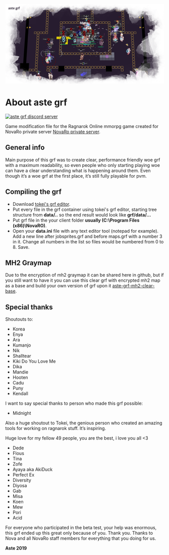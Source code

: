 <p align="center">
  <img width="800px" src="assets/header.png">
</p>

# About aste grf

[![aste grf discord server](https://discordapp.com/api/guilds/610091815236010015/widget.png?style=shield)](https://discord.gg/r4Vp47G)

Game modification file for the Ragnarok Online mmorpg game created for NovaRo private server [NovaRo private server](https://www.novaragnarok.com/).

## General info

Main purpose of this grf was to create clear, performance friendly woe grf with a maximum readability, so even people who only starting playing woe can have a clear understanding what is happening around them.
Even though it’s a woe grf at the first place, it’s still fully playable for pvm.

## Compiling the grf

- Download [tokei's grf editor](https://rathena.org/board/topic/77080-grf-grf-editor/).
- Put every file in the grf container using tokei's grf editor, starting tree structure from **data/..** so the end result would look like **grf/data/...**
- Put grf file in the your client folder **usually (C:\Program Files (x86)\NovaRO)**.
- Open your **data.ini** file with any text editor tool (notepad for example). Add a new line after jobsprites.grf and before maps.grf with a number 3 in it. Change all numbers in the list so files would be numbered from 0 to 8. Save.

## MH2 Graymap

Due to the encryption of mh2 graymap it can be shared here in github, but if you still want to have it you can use this clear grf with encrypted mh2 map as a base and build your own version of grf upon it [aste-grf-mh2-clear-base](https://github.com/asteanya/grf/releases/download/v2/aste-grf-mh2-clear-base.grf).

## Special thanks

Shoutouts to:

- Korea
- Enya
- Ara
- Kumanjo
- Nik
- Shalltear
- Kiki Do You Love Me
- Dika
- Mandie
- Hooten
- Cadu
- Puny
- Kendall

I want to say special thanks to person who made this grf possible:
- Midnight

Also a huge shoutout to Tokei, the genious person who created an amazing tools for working on ragnarok stuff. It’s inspiring.

Huge love for my fellow 49 people, you are the best, i love you all <3

- Dede
- Flous
- Tina
- Zofe
- Ayaya aka AkiDuck
- Perfect Ex
- Diversity
- Diyosa
- Gab
- Misa
- Koen
- Mew
- Pori
- Acid

For everyone who participated in the beta test, your help was enormous, this grf ended up this great only because of you. Thank you.
Thanks to Nova and all NovaRo staff members for everything that you doing for us.

**Aste 2019**
